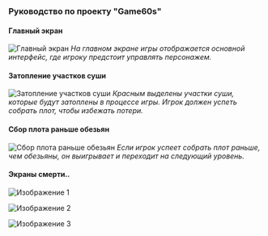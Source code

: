 ### Руководство по проекту "Game60s"

#### Главный экран
![Главный экран](https://github.com/mcdodik20008/Game60s/assets/100521935/ea25cf52-5811-4be6-b722-e928c673279f)
*На главном экране игры отображается основной интерфейс, где игроку предстоит управлять персонажем.*

#### Затопление участков суши
![Затопление участков суши](https://github.com/mcdodik20008/Game60s/assets/100521935/3b658d8e-6a39-4522-aa80-de932ffb8d3d)
*Красным выделены участки суши, которые будут затоплены в процессе игры. Игрок должен успеть собрать плот, чтобы избежать потери.*

#### Сбор плота раньше обезьян
![Сбор плота раньше обезьян](https://github.com/mcdodik20008/Game60s/assets/100521935/13030e6a-1c9a-431c-8965-8de1075d0b4e)
*Если игрок успеет собрать плот раньше, чем обезьяны, он выигрывает и переходит на следующий уровень.*

#### Экраны смерти..
![Изображение 1](https://github.com/mcdodik20008/Game60s/assets/100521935/87337c74-2071-4bb6-8841-4b52241a2619)

![Изображение 2](https://github.com/mcdodik20008/Game60s/assets/100521935/cc220900-fb83-4774-9324-4625ee0f8307)

![Изображение 3](https://github.com/mcdodik20008/Game60s/assets/100521935/521c2a3b-e273-4fc4-89a6-fc3648bdada4)
